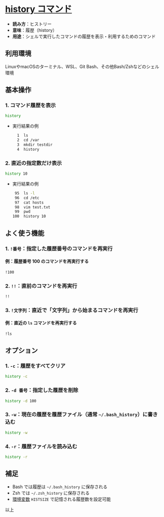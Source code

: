 # [history コマンド](history.md)

* **読み方**：ヒストリー
* **意味**：履歴（history）
* **用途**：シェルで実行したコマンドの履歴を表示・利用するためのコマンド

## 利用環境

LinuxやmacOSのターミナル、WSL、Git Bash、その他Bash/Zshなどのシェル環境

## 基本操作

### 1. コマンド履歴を表示

```bash
history
```

- 実行結果の例

  ```bash
    1  ls
    2  cd /var
    3  mkdir testdir
    4  history
  ```

### 2. 直近の指定数だけ表示

```bash
history 10
```

- 実行結果の例

  ```bash
   95  ls -l
   96  cd /etc
   97  cat hosts
   98  vim test.txt
   99  pwd
  100  history 10
  ```

## よく使う機能

### 1. `!番号`：指定した履歴番号のコマンドを再実行

#### 例：履歴番号 100 のコマンドを再実行する

```bash
!100
```

### 2. `!!`：直前のコマンドを再実行

```bash
!!
```

### 3. `!文字列`：直近で「文字列」から始まるコマンドを再実行

#### 例：直近の `ls` コマンドを再実行する

```bash
!ls
```

## オプション

### 1. `-c`：履歴をすべてクリア

```bash
history -c
```

### 2. `-d 番号`：指定した履歴を削除

```bash
history -d 100
```

### 3. `-w`：現在の履歴を履歴ファイル（通常 `~/.bash_history`）に書き込む

```bash
history -w
```

### 4. `-r`：履歴ファイルを読み込む

```bash
history -r
```

## 補足

- Bash では履歴は `~/.bash_history` に保存される
- Zsh では `~/.zsh_history` に保存される
- [環境変数](環境変数.md) `HISTSIZE` で記憶される履歴数を設定可能

以上